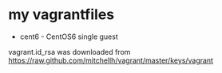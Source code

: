 # my vagrantfiles

* cent6 - CentOS6 single guest

vagrant.id_rsa was downloaded from https://raw.github.com/mitchellh/vagrant/master/keys/vagrant
